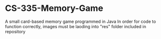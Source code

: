 # CS-335-Memory-Game
A small card-based memory game programmed in Java
In order for code to function correctly, images must be laoding into "res" folder included in repository
